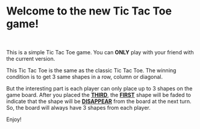 <h1>Welcome to the new Tic Tac Toe game!</h1>
  <br />

  <p class="font-mono">
    This is a simple Tic Tac Toe game. You can <b>ONLY</b> play with your friend
    with the current version.
  </p>
  <p class="font-mono">
    This Tic Tac Toe is the same as the classic Tic Tac Toe. The winning condition
    is to get 3 same shapes in a row, column or diagonal.
  </p>
  <p class="font-mono">
    But the interesting part is each player can only place up to 3 shapes on the
    game board. After you placed the <u><b>THIRD</b></u
    >, the <u><b>FIRST</b></u> shape will be faded to indicate that the shape
    will be <u><b>DISAPPEAR</b></u> from the board at the next turn. So, the
    board will always have 3 shapes from each player.
  </p>

  <p class="font-mono">Enjoy!</p>
